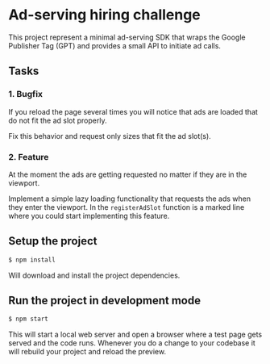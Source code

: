 # Ad-serving hiring challenge

This project represent a minimal ad-serving SDK that wraps the Google Publisher Tag (GPT) and provides a small API to initiate ad calls.

## Tasks

### 1. Bugfix

If you reload the page several times you will notice that ads are loaded that do not fit the ad slot properly. 

Fix this behavior and request only sizes that fit the ad slot(s).

### 2. Feature

At the moment the ads are getting requested no matter if they are in the viewport.

Implement a simple lazy loading functionality that requests the ads when they enter the viewport. In the `registerAdSlot` function is a marked line where you could start implementing this feature.

## Setup the project

```bash
$ npm install
```

Will download and install the project dependencies. 

## Run the project in development mode

```bash
$ npm start
```

This will start a local web server and open a browser where a test page gets served and the code runs.
Whenever you do a change to your codebase it will rebuild your project and reload the preview.
